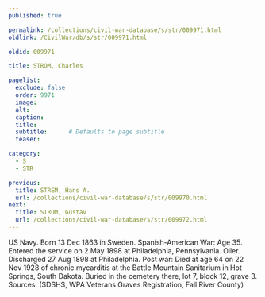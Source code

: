 ```yaml
---
published: true

permalink: /collections/civil-war-database/s/str/009971.html
oldlink: /CivilWar/db/s/str/009971.html

oldid: 009971

title: STROM, Charles

pagelist:
  exclude: false
  order: 9971
  image: 
  alt:
  caption:
  title:
  subtitle:      # Defaults to page subtitle
  teaser:

category: 
  - S 
  - STR

previous:
  title: STREM, Hans A.
  url: /collections/civil-war-database/s/str/009970.html  
next:
  title: STROM, Gustav
  url: /collections/civil-war-database/s/str/009972.html   
---
```

US Navy. Born 13 Dec 1863 in Sweden. Spanish-American War: Age 35. Entered the service on 2 May 1898 at Philadelphia, Pennsylvania. Oiler. Discharged 27 Aug 1898 at Philadelphia. Post war: Died at age 64 on 22 Nov 1928 of chronic mycarditis at the Battle Mountain Sanitarium in Hot Springs, South Dakota. Buried in the cemetery there, lot 7, block 12, grave 3. Sources: (SDSHS, WPA Veterans Graves Registration, Fall River County)